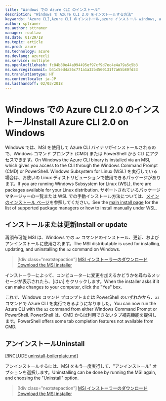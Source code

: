 ```yaml
---
title: "Windows での Azure CLI のインストール"
description: "Windows で Azure CLI 2.0 をインストールする方法"
keywords: "Azure CLI,Azure CLI のインストール,azure インストール windows, azure cli windows, azure windows"
author: sptramer
ms.author: sttramer
manager: routlaw
ms.date: 01/29/18
ms.topic: article
ms.prod: azure
ms.technology: azure
ms.devlang: azurecli
ms.service: multiple
ms.openlocfilehash: fc84b80e44a994495ef97cf9d7ec4e4a79a5c5b3
ms.sourcegitcommit: b41c5ed4a26c771a1a32b4560131f7a65b80fd33
ms.translationtype: HT
ms.contentlocale: ja-JP
ms.lasthandoff: 02/03/2018
---
```

# <a name="install-azure-cli-20-on-windows"></a><span data-ttu-id="04c3e-104">Windows での Azure CLI 2.0 のインストール</span><span class="sxs-lookup"><span data-stu-id="04c3e-104">Install Azure CLI 2.0 on Windows</span></span>

<span data-ttu-id="04c3e-105">Windows では、MSI を使用して Azure CLI バイナリがインストールされるので、Windows コマンド プロンプト (CMD) または PowerShell から CLI にアクセスできます。</span><span class="sxs-lookup"><span data-stu-id="04c3e-105">On Windows the Azure CLI binary is installed via an MSI, which gives you access to the CLI through the Windows Command Prompt (CMD) or PowerShell.</span></span>
<span data-ttu-id="04c3e-106">Windows Subsystem for Linux (WSL) を実行している場合は、お使いの Linux ディストリビューションで使用できるパッケージがあります。</span><span class="sxs-lookup"><span data-stu-id="04c3e-106">If you are running Windows Subsystem for Linux (WSL), there are packages available for your Linux distribution.</span></span> <span data-ttu-id="04c3e-107">サポートされているパッケージ マネージャーの一覧または WSL での手動インストール方法については、[メインのインストール ページ](install-azure-cli.md)を参照してください。</span><span class="sxs-lookup"><span data-stu-id="04c3e-107">See the [main install page](install-azure-cli.md) for the list of supported package managers or how to install manually under WSL.</span></span>

## <a name="install-or-update"></a><span data-ttu-id="04c3e-108">インストールまたは更新</span><span class="sxs-lookup"><span data-stu-id="04c3e-108">Install or update</span></span>

<span data-ttu-id="04c3e-109">再頒布可能 MSI は、Windows での `az` コマンドのインストール、更新、およびアンインストールに使用されます。</span><span class="sxs-lookup"><span data-stu-id="04c3e-109">The MSI distributable is used for installing, updating, and uninstalling the `az` command on Windows.</span></span>

> [!div class="nextstepaction"]
> [<span data-ttu-id="04c3e-110">MSI インストーラーのダウンロード</span><span class="sxs-lookup"><span data-stu-id="04c3e-110">Download the MSI installer</span></span>](https://azurecliprod.blob.core.windows.net/msi/azure-cli-latest.msi)

<span data-ttu-id="04c3e-111">インストーラーによって、コンピューターに変更を加えるかどうかを尋ねるメッセージが表示されたら、[はい] をクリックします。</span><span class="sxs-lookup"><span data-stu-id="04c3e-111">When the installer asks if it can make changes to your computer, click the "Yes" box.</span></span>

<span data-ttu-id="04c3e-112">これで、Windows コマンド プロンプトまたは PowerShell のいずれかから、`az` コマンドで Azure CLI を実行できるようになりました。</span><span class="sxs-lookup"><span data-stu-id="04c3e-112">You can now run the Azure CLI with the `az` command from either Windows Command Prompt or PowerShell.</span></span> <span data-ttu-id="04c3e-113">PowerShell は、CMD からは利用できないタブ補完機能を提供します。</span><span class="sxs-lookup"><span data-stu-id="04c3e-113">PowerShell offers some tab completion features not available from CMD.</span></span>

## <a name="uninstall"></a><span data-ttu-id="04c3e-114">アンインストール</span><span class="sxs-lookup"><span data-stu-id="04c3e-114">Uninstall</span></span>

[!INCLUDE [uninstall-boilerplate.md](includes/uninstall-boilerplate.md)]

<span data-ttu-id="04c3e-115">アンインストールするには、MSI をもう一度実行して、"アンインストール" オプションを選択します。</span><span class="sxs-lookup"><span data-stu-id="04c3e-115">Uninstalling can be done by running the MSI again, and choosing the "Uninstall" option.</span></span> 

> [!div class="nextstepaction"]
> [<span data-ttu-id="04c3e-116">MSI インストーラーのダウンロード</span><span class="sxs-lookup"><span data-stu-id="04c3e-116">Download the MSI installer</span></span>](https://azurecliprod.blob.core.windows.net/msi/azure-cli-latest.msi)
